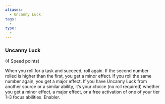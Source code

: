 ```yaml
---
aliases:
  - Uncanny Luck
tags:
  - 
type:
  - 
---
```

### Uncanny Luck

(4 Speed points)

When you roll for a task and succeed, roll again. If the second number rolled is higher than the first, you get a minor effect. If you roll the same number again, you get a major effect. If you have Uncanny Luck from another source or a similar ability, it’s your choice (no roll required) whether you get a minor effect, a major effect, or a free activation of one of your tier 1–3 focus abilities. Enabler.
